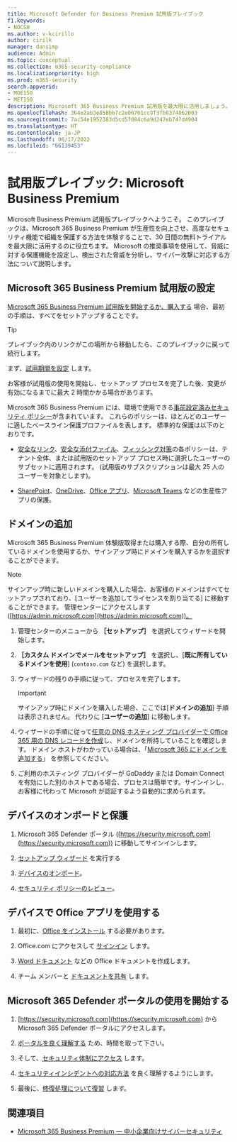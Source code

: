 ```yaml
---
title: Microsoft Defender for Business Premium 試用版プレイブック
f1.keywords:
- NOCSH
ms.author: v-kcirillo
author: cirilk
manager: dansimp
audience: Admin
ms.topic: conceptual
ms.collection: m365-security-compliance
ms.localizationpriority: high
ms.prod: m365-security
search.appverid:
- MOE150
- MET150
description: Microsoft 365 Business Premium 試用版を最大限に活用しましょう。 生産性とセキュリティに関する主要な機能を試してみてください。
ms.openlocfilehash: 364e2ab3e858bb7c2e06701cc9f3fb8374862003
ms.sourcegitcommit: 7ac54e1952383d5cd5f084c6a9d247eb747d4904
ms.translationtype: HT
ms.contentlocale: ja-JP
ms.lasthandoff: 06/17/2022
ms.locfileid: "66139453"
---
```

# <a name="trial-playbook-microsoft-business-premium"></a>試用版プレイブック: Microsoft Business Premium

Microsoft Business Premium 試用版プレイブックへようこそ。 このプレイブックは、Microsoft 365 Business Premium が生産性を向上させ、高度なセキュリティ機能で組織を保護する方法を体験することで、30 日間の無料トライアルを最大限に活用するのに役立ちます。 Microsoft の推奨事項を使用して、脅威に対する保護機能を設定し、検出された脅威を分析し、サイバー攻撃に対応する方法について説明します。

## <a name="set-up-the-microsoft-365-business-premium-trial"></a>Microsoft 365 Business Premium 試用版の設定

[Microsoft 365 Business Premium 試用版を開始するか、購入する](get-microsoft-365-business-premium.md) 場合、最初の手順は、すべてをセットアップすることです。

> [!Tip]
> プレイブック内のリンクがこの場所から移動したら、このプレイブックに戻って続行します。

まず、[試用期間を設定](../business-premium/m365bp-setup.md) します。

お客様が試用版の使用を開始し、セットアップ プロセスを完了した後、変更が有効になるまでに最大 2 時間かかる場合があります。

Microsoft 365 Business Premium には、環境で使用できる[事前設定済みセキュリティ ポリシー](/security/office-365-security/preset-security-policies.md)が含まれています。 これらのポリシーは、ほとんどのユーザーに適したベースライン保護プロファイルを表します。 標準的な保護は以下のとおりです。

- [安全なリンク](../security/office-365-security/safe-links.md)、[安全な添付ファイル](../security/office-365-security/safe-attachments.md)、[フィッシング対策](../security/office-365-security/anti-phishing-protection.md)の各ポリシーは、テナント全体、または試用版のセットアップ プロセス時に選択したユーザーのサブセットに適用されます。 (試用版のサブスクリプションは最大 25 人のユーザーを対象とします)。

- [SharePoint](/sharepoint/introduction)、[OneDrive](/onedrive/one-drive-quickstart-small-business)、[Office アプリ](/deployoffice/about-microsoft-365-apps)、[Microsoft Teams](/microsoftteams/teams-overview) などの生産性アプリの保護。

## <a name="add-a-domain"></a>ドメインの追加

Microsoft 365 Business Premium 体験版取得または購入する際、自分の所有しているドメインを使用するか、サインアップ時にドメインを購入するかを選択することができます。

> [!Note]
> サインアップ時に新しいドメインを購入した場合、お客様のドメインはすべてセットアップされており、[ユーザーを追加してライセンスを割り当てる] に移動することができます。 管理センターにアクセスします ([https://admin.microsoft.com](https://admin.microsoft.com))。

1. 管理センターのメニューから **［セットアップ］** を選択してウィザードを開始します。

2. **［カスタム ドメインでメールをセットアップ］** を選択し、[**既に所有しているドメインを使用**] (`contoso.com` など) を選択します。

3. ウィザードの残りの手順に従って、プロセスを完了します。

   > [!Important]
   > サインアップ時にドメインを購入した場合、ここでは[**ドメインの追加**] 手順は表示されません。 代わりに [**ユーザーの追加**] に移動します。

4. ウィザードの手順に従って[任意の DNS ホスティング プロバイダーで Office 365 用の DNS レコードを作成](/microsoft-365/admin/get-help-with-domains/create-dns-records-at-any-dns-hosting-provider)し、ドメインを所持していることを確認します。 ドメイン ホストがわかっている場合は、「[Microsoft 365 にドメインを追加する](/microsoft-365/admin/setup/add-domain)」 を参照してください。

5. ご利用のホスティング プロバイダーが GoDaddy または Domain Connect を有効にした別のホストである場合、プロセスは簡単です。サインインし、お客様に代わって Microsoft が認証するよう自動的に求められます。

## <a name="onboard-and-protect-devices"></a>デバイスのオンボードと保護

1. Microsoft 365 Defender ポータル ([https://security.microsoft.com](https://security.microsoft.com)) に移動してサインインします。

2. [セットアップ ウィザード](../security/defender-business/mdb-use-wizard.md) を実行する

3. [デバイスのオンボード](../security/defender-business/mdb-onboard-devices.md)。

4. [セキュリティ ポリシーのレビュー](../security/defender-business/mdb-configure-security-settings.md)。

## <a name="use-office-apps-on-devices"></a>デバイスで Office アプリを使用する

1. 最初に、[Office をインストール](m365bp-install-office-apps.md) する必要があります。

2. Office.com にアクセスして [サインイン](https://support.microsoft.com/office/get-started-at-office-com-91a4ec74-67fe-4a84-a268-f6bdf3da1804) します。

3. [Word ドキュメント](https://support.microsoft.com/office/basic-tasks-in-word-87b3243c-b0bf-4a29-82aa-09a681999fdc) などの Office ドキュメントを作成します。

4. チーム メンバーと [ドキュメントを共有](https://support.microsoft.com/office/share-your-documents-651e1cb9-9a51-46dc-8d32-bdb7d928eedd) します。

## <a name="start-using-the-microsoft-365-defender-portal"></a>Microsoft 365 Defender ポータルの使用を開始する 

1. [https://security.microsoft.com](https://security.microsoft.com) から Microsoft 365 Defender ポータルにアクセスします。

2. [ポータルを良く理解する](../security/defender-business/mdb-get-started.md) ため、時間を取って下さい。

3. そして、[セキュリティ体制にアクセス](../security/defender/microsoft-secure-score.md) します。

4. [セキュリティインシデントへの対応方法](../security/defender-business/mdb-respond-mitigate-threats.md) を良く理解するようにします。

5. 最後に、[修復処理について復習](../security/defender-business/mdb-review-remediation-actions.md) します。

## <a name="see-also"></a>関連項目

- [Microsoft 365 Business Premium &mdash; 中小企業向けサイバーセキュリティ](index.md)